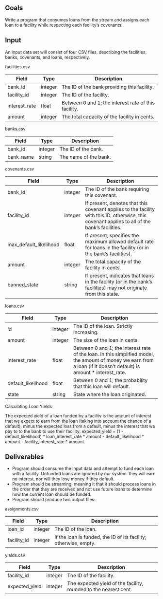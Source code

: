 ## Goals

Write a program that consumes loans from the stream and assigns each loan to a facility while respecting each facility’s covenants.

## Input

An input data set will consist of four CSV files, describing the facilities, banks, covenants, and loans, respectively.

facilities.csv

Field  | Type | Description 
------ | ---- | ---------
bank_id  | integer  | The ID of the bank providing this facility. 
facility_id  | integer  | The ID of the facility. 
interest_rate | float | Between 0 and 1; the interest rate of this facility. 
amount | integer | The total capacity of the facility in cents. 


banks.csv

| Field  | Type | Description |
| ------ | ---- | ---------|
| bank_id  | integer  | The ID of the bank. |
| bank_name  | string  | The name of the bank. |
    
    
covenants.csv

| Field  | Type | Description |
| ------ | ---- | ---------|
| bank_id  | integer  | The ID of the bank requiring this covenant. |
| facility_id  | integer  | If present, denotes that this covenant applies to the facility with this ID; otherwise, this covenant applies to all of the bank’s facilities. |
| max_default_likelihood | float | If present, specifies the maximum allowed default rate for loans in the facility (or in the bank’s facilities). |
| amount | integer | The total capacity of the facility in cents. |
| banned_state | string | If present, indicates that loans in the facility (or in the bank’s facilities) may not originate from this state. |


loans.csv

| Field  | Type | Description |
| ------ | ---- | ---------|
| id  | integer  | The ID of the loan. Strictly increasing. |
| amount  | integer  | The size of the loan in cents. |
| interest_rate | float | Between 0 and 1; the interest rate of the loan. In this simplified model, the amount of money we earn from a loan (if it doesn’t default) is amount * interest_rate.|
| default_likelihood | float | Between 0 and 1; the probability that this loan will default.  |
| state | string | State where the loan originated. |

Calculating Loan Yields


The expected yield of a loan funded by a facility is the amount of interest that we expect to earn from the loan (taking into account the chance of a default), minus the expected loss from a default, minus the interest that we pay to to the bank to use their facility:
     expected_yield = (1 - default_likelihood) * loan_interest_rate * amount - default_likelihood * amount - facility_interest_rate * amount

## Deliverables
* Program should consume the input data and attempt to fund each loan with a facility. 
Unfunded loans are ignored by our system ­­ they will earn no interest, nor will they lose money if they default. 
* Program should be streaming, meaning it that it should process loans in the order that they are received and not use future loans to determine how the current loan should be funded.
* Program should produce two output files:

assignments.csv

| Field  | Type | Description |
| ------ | ---- | ---------|
| loan_id  | integer  | The ID of the loan. |
| facility_id  | integer  | If the loan is funded, the ID of its facility; otherwise, empty. |

yields.csv

| Field  | Type | Description |
| ------ | ---- | ---------|
| facility_id  | integer  | The ID of the facility. 
| expected_yield  | integer  | The expected yield of the facility, rounded to the nearest cent.|
